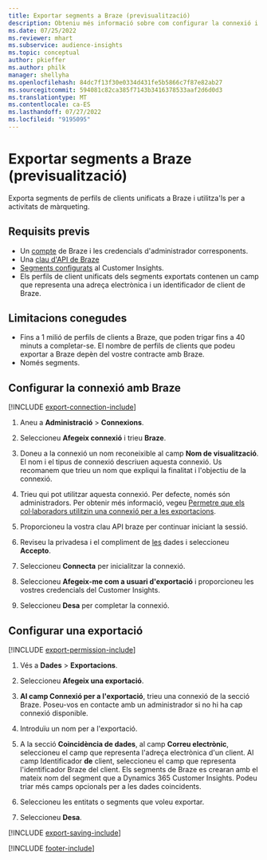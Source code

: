 ```yaml
---
title: Exportar segments a Braze (previsualització)
description: Obteniu més informació sobre com configurar la connexió i exportar a Braze.
ms.date: 07/25/2022
ms.reviewer: mhart
ms.subservice: audience-insights
ms.topic: conceptual
author: pkieffer
ms.author: philk
manager: shellyha
ms.openlocfilehash: 84dc7f13f30e0334d431fe5b5866c7f87e82ab27
ms.sourcegitcommit: 594081c82ca385f7143b3416378533aaf2d6d0d3
ms.translationtype: MT
ms.contentlocale: ca-ES
ms.lasthandoff: 07/27/2022
ms.locfileid: "9195095"
---
```

# <a name="export-segments-to-braze-preview"></a>Exportar segments a Braze (previsualització)

Exporta segments de perfils de clients unificats a Braze i utilitza'ls per a activitats de màrqueting.

## <a name="prerequisites"></a>Requisits previs

- Un [compte](https://www.braze.com/) de Braze i les credencials d'administrador corresponents.
- Una [clau d'API de Braze](https://www.braze.com/docs/api/basics/)
- [Segments configurats](segments.md) al Customer Insights.
- Els perfils de client unificats dels segments exportats contenen un camp que representa una adreça electrònica i un identificador de client de Braze.

## <a name="known-limitations"></a>Limitacions conegudes

- Fins a 1 milió de perfils de clients a Braze, que poden trigar fins a 40 minuts a completar-se. El nombre de perfils de clients que podeu exportar a Braze depèn del vostre contracte amb Braze.
- Només segments.

## <a name="set-up-connection-to-braze"></a>Configurar la connexió amb Braze

[!INCLUDE [export-connection-include](includes/export-connection-admn.md)]

1. Aneu a **Administració** > **Connexions**.

1. Seleccioneu **Afegeix connexió** i trieu **Braze**.

1. Doneu a la connexió un nom reconeixible al camp **Nom de visualització**. El nom i el tipus de connexió descriuen aquesta connexió. Us recomanem que trieu un nom que expliqui la finalitat i l'objectiu de la connexió.

1. Trieu qui pot utilitzar aquesta connexió. Per defecte, només són administradors. Per obtenir més informació, vegeu [Permetre que els col·laboradors utilitzin una connexió per a les exportacions](connections.md#allow-contributors-to-use-a-connection-for-exports).

1. Proporcioneu la vostra clau API braze per continuar iniciant la sessió.

1. Reviseu la privadesa i el compliment de [les](connections.md#data-privacy-and-compliance) dades i seleccioneu **Accepto**.

1. Seleccioneu **Connecta** per inicialitzar la connexió.

1. Seleccioneu **Afegeix-me com a usuari d'exportació** i proporcioneu les vostres credencials del Customer Insights.

1. Seleccioneu **Desa** per completar la connexió.

## <a name="configure-an-export"></a>Configurar una exportació

[!INCLUDE [export-permission-include](includes/export-permission.md)]

1. Vés a **Dades** > **Exportacions**.

1. Seleccioneu **Afegeix una exportació**.

1. **Al camp Connexió per a l'exportació**, trieu una connexió de la secció Braze. Poseu-vos en contacte amb un administrador si no hi ha cap connexió disponible.

1. Introduïu un nom per a l'exportació.

1. A la secció **Coincidència de dades**, al camp **Correu electrònic**, seleccioneu el camp que representa l'adreça electrònica d'un client. Al camp Identificador **de** client, seleccioneu el camp que representa l'identificador Braze del client. Els segments de Braze es crearan amb el mateix nom del segment que a Dynamics 365 Customer Insights. Podeu triar més camps opcionals per a les dades coincidents.

1. Seleccioneu les entitats o segments que voleu exportar.

1. Seleccioneu **Desa**.

[!INCLUDE [export-saving-include](includes/export-saving.md)]

[!INCLUDE [footer-include](includes/footer-banner.md)]
